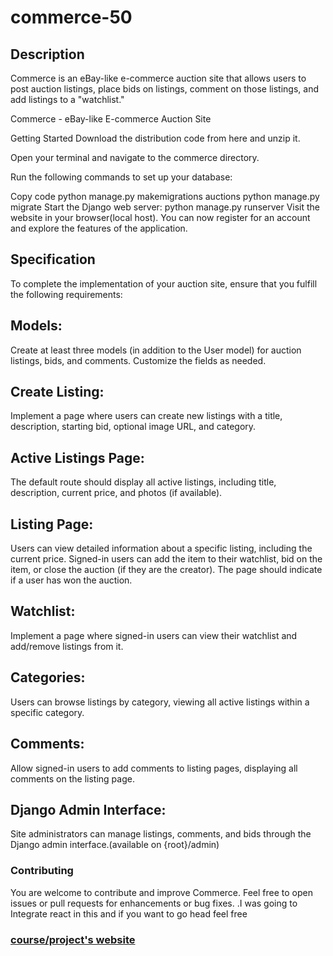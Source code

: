 # commerce-50

## Description
Commerce is an eBay-like e-commerce auction site that allows users to post auction listings, place bids on listings, comment on those listings, and add listings to a "watchlist."


Commerce - eBay-like E-commerce Auction Site

Getting Started
Download the distribution code from here and unzip it.

Open your terminal and navigate to the commerce directory.

Run the following commands to set up your database:

Copy code
python manage.py makemigrations auctions
python manage.py migrate
Start the Django web server: python manage.py runserver
Visit the website in your browser(local host). You can now register for an account and explore the features of the application.


## Specification
To complete the implementation of your auction site, ensure that you fulfill the following requirements:

## Models: 
Create at least three models (in addition to the User model) for auction listings, bids, and comments. Customize the fields as needed.

## Create Listing:
Implement a page where users can create new listings with a title, description, starting bid, optional image URL, and category.

## Active Listings Page: 
The default route should display all active listings, including title, description, current price, and photos (if available).

## Listing Page:
Users can view detailed information about a specific listing, including the current price. Signed-in users can add the item to their watchlist, bid on the item, or close the auction (if they are the creator). The page should indicate if a user has won the auction.

## Watchlist:
Implement a page where signed-in users can view their watchlist and add/remove listings from it.

## Categories: 
Users can browse listings by category, viewing all active listings within a specific category.

## Comments:
Allow signed-in users to add comments to listing pages, displaying all comments on the listing page.

## Django Admin Interface:
Site administrators can manage listings, comments, and bids through the Django admin interface.(available on {root}/admin)

### Contributing
You are  welcome to  contribute and  improve Commerce. Feel free to open issues or pull requests for enhancements or bug fixes.
.I was going to Integrate react in this and if you want to go head  feel free

### [course/project's website](https://cs50.harvard.edu/web/2020/projects/2/commerce/)


